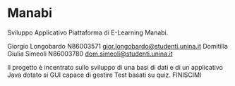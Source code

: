 # Manabi
Sviluppo Applicativo Piattaforma di E-Learning Manabi.


Giorgio Longobardo N86003571 gior.longobardo@studenti.unina.it
Domitilla Giulia Simeoli N86003780 dom.simeoli@studenti.unina.it


Il progetto è incentrato sullo sviluppo di una basi di dati e di un applicativo Java dotato si GUI capace di gestire Test basati su quiz. FINISCIMI
                                                                                                                                                   
